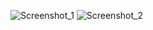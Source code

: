![Screenshot_1](https://github.com/ecsemamun/awesome_dialog/assets/98883704/4c564a11-fa09-4ec7-b5c8-88fd7dcc8bb2)
![Screenshot_2](https://github.com/ecsemamun/awesome_dialog/assets/98883704/ef2482f4-20b4-4834-a4e9-608e6c3e9cb3)
